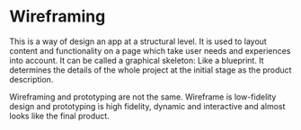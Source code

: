 # Wireframing

This is a way of design an app at a structural level. It is used to layout content and functionality on a page which take user needs and experiences into account. It can be called a graphical skeleton: Like a blueprint.
It determines the details of the whole project at the initial stage as the product description.

Wireframing and prototyping are not the same. Wireframe is low-fidelity design and prototyping is high fidelity, dynamic and interactive and almost looks like the final product.
